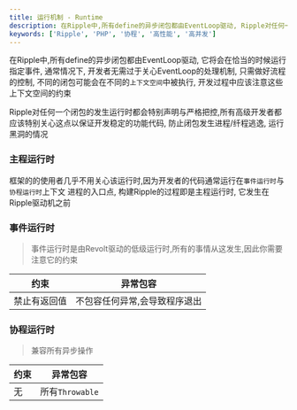 ```yaml
---
title: 运行机制 - Runtime
description: 在Ripple中,所有define的异步闭包都由EventLoop驱动, Ripple对任何一个闭包的发生运行时都会特别声明与严格把控, 所有对于插件/组件的开发者也应该关心这点,防止闭包发生进程/纤程逃逸,运行黑洞的情况
keywords: ['Ripple', 'PHP', '协程', '高性能', '高并发']
---
```


在Ripple中,所有define的异步闭包都由EventLoop驱动, 它将会在恰当的时候运行指定事件, 通常情况下,
开发者无需过于关心EventLoop的处理机制, 只需做好流程的控制, 不同的闭包可能会在不同的`上下文空间`中被执行,
开发过程中应该注意这些上下文空间的约束

Ripple对任何一个闭包的发生运行时都会特别声明与严格把控,所有高级开发者都应该特别关心这点以保证开发稳定的功能代码,
防止闭包发生进程/纤程逃逸, 运行黑洞的情况

### 主程运行时

框架的的使用者几乎不用关心该运行时,因为开发者的代码通常运行在`事件运行时`与`协程运行时`上下文
进程的入口点, 构建Ripple的过程即是主程运行时, 它发生在Ripple驱动机之前

### 事件运行时

> 事件运行时是由Revolt驱动的低级运行时,所有的事情从这发生,因此你需要注意它的约束

| 约束     | 异常包容            |
|--------|-----------------|
| 禁止有返回值 | 不包容任何异常,会导致程序退出 |

### 协程运行时

> 兼容所有异步操作

| 约束 | 异常包容          |
|----|---------------|
| 无  | 所有`Throwable` |

